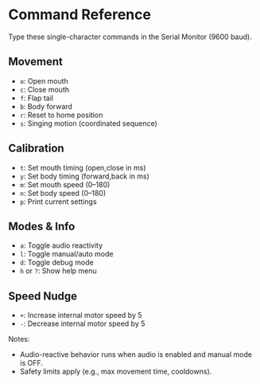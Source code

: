# Command Reference

Type these single-character commands in the Serial Monitor (9600 baud).

## Movement
- `o`: Open mouth
- `c`: Close mouth
- `f`: Flap tail
- `b`: Body forward
- `r`: Reset to home position
- `s`: Singing motion (coordinated sequence)

## Calibration
- `t`: Set mouth timing (open,close in ms)
- `y`: Set body timing (forward,back in ms)
- `m`: Set mouth speed (0–180)
- `n`: Set body speed (0–180)
- `p`: Print current settings

## Modes & Info
- `a`: Toggle audio reactivity
- `l`: Toggle manual/auto mode
- `d`: Toggle debug mode
- `h` or `?`: Show help menu

## Speed Nudge
- `+`: Increase internal motor speed by 5
- `-`: Decrease internal motor speed by 5

Notes:
- Audio-reactive behavior runs when audio is enabled and manual mode is OFF.
- Safety limits apply (e.g., max movement time, cooldowns).